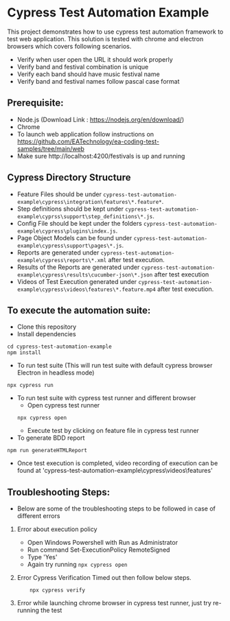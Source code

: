 # Cypress Test Automation Example

This project demonstrates how to use cypress test automation framework to test web application. This solution is tested with chrome and electron browsers which covers 
following scenarios.
- Verify when user open the URL it should work properly
- Verify band and festival combination is unique
- Verify each band should have music festival name
- Verify band and festival names follow pascal case format

## Prerequisite:

- Node.js (Download Link : https://nodejs.org/en/download/)
- Chrome
- To launch web application follow instructions on  https://github.com/EATechnology/ea-coding-test-samples/tree/main/web 
- Make sure http://localhost:4200/festivals is up and running

## Cypress Directory Structure	
- Feature Files should be under `cypress-test-automation-example\cypress\integration\features\*.feature*`.
- Step definitions should be kept under `cypress-test-automation-example\cyprss\support\step_definitions\*.js`.
- Config File should be kept under the folders `cypress-test-automation-example\cypress\plugins\index.js`.
- Page Object Models can be found under `cypress-test-automation-example\cypress\support\pages\*.js`.
- Reports are generated under `cypress-test-automation-example\cypress\reports\*.xml` after test execution.
- Results of the Reports are generated under `cypress-test-automation-example\cypress\results\cucumber-json\*.json` after test execution
- Videos of Test Execution generated under `cypress-test-automation-example\cypress\videos\features\*.feature.mp4` after test execution.	

## To execute the automation suite:

- Clone this repository
- Install dependencies
```
cd cypress-test-automation-example
npm install
```
- To run test suite (This will run test suite with default cypress browser Electron in headless mode)
```
npx cypress run
```
- To run test suite with cypress test runner and different browser
	- Open cypress test runner
	```
	npx cypress open
	```
	- Execute test by clicking on feature file in cypress test runner
- To generate BDD report
 ```
 npm run generateHTMLReport
 ```
 - Once test execution is completed, video recording of execution can be found at 'cypress-test-automation-example\cypress\videos\features\' 

## Troubleshooting Steps:
- Below are some of the troubleshooting steps to be followed in case of different errors
1. Error about execution policy
	- Open Windows Powershell with Run as Administrator
	- Run command Set-ExecutionPolicy RemoteSigned
	- Type 'Yes' 
	- Again try running ```npx cypress open```
	
2. Error Cypress Verification Timed out then follow below steps.
	```
		npx cypress verify
	```

3. Error while launching chrome browser in cypress test runner, just try re-running the test

